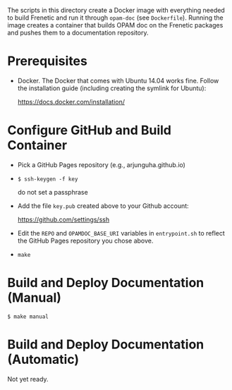 The scripts in this directory create a Docker image with everything needed to
build Frenetic and run it through `opam-doc` (see `Dockerfile`). Running the
image creates a container that builds OPAM doc on the Frenetic packages and
pushes them to a documentation repository.

Prerequisites
==============

- Docker. The Docker that comes with Ubuntu 14.04 works fine. Follow the
  installation guide (including creating the symlink for Ubuntu):

  https://docs.docker.com/installation/

Configure GitHub and Build Container
====================================

- Pick a GitHub Pages repository (e.g., arjunguha.github.io)

- `$ ssh-keygen -f key`

   do not set a passphrase

- Add the file `key.pub` created above to your Github account:

  https://github.com/settings/ssh

- Edit the `REPO` and `OPAMDOC_BASE_URI` variables in `entrypoint.sh` to reflect
  the GitHub Pages repository you chose above.

- `make`

Build and Deploy Documentation (Manual)
=========================================

    $ make manual

Build and Deploy Documentation (Automatic)
==========================================

Not yet ready.

